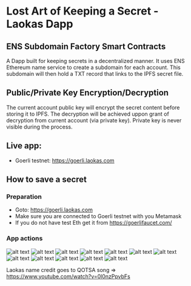 # Lost Art of Keeping a Secret - Laokas Dapp

## ENS Subdomain Factory Smart Contracts

A Dapp built for keeping secrets in a decentralized manner. It uses ENS Ethereum name service to create a subdomain for each account. This subdomain will then hold a TXT record that links to the IPFS secret file.

## Public/Private Key Encryption/Decryption

The current account public key will encrypt the secret content before storing it to IPFS. The decryption will be achieved uppon grant of decryption from current account (via private key). Private key is never visible during the process.


## Live app:
- Goerli testnet: https://goerli.laokas.com


## How to save a secret

### Preparation
- Goto: https://goerli.laokas.com
- Make sure you are connected to Goerli testnet with you Metamask
- If you do not have test Eth get it from https://goerlifaucet.com/

### App actions
![alt text](https://raw.githubusercontent.com/ppelicano/laokas-web-app/main/screenshots/0.png)
![alt text](https://raw.githubusercontent.com/ppelicano/laokas-web-app/main/screenshots/1.png)
![alt text](https://raw.githubusercontent.com/ppelicano/laokas-web-app/main/screenshots/2.png)
![alt text](https://raw.githubusercontent.com/ppelicano/laokas-web-app/main/screenshots/3.png)
![alt text](https://raw.githubusercontent.com/ppelicano/laokas-web-app/main/screenshots/4.png)
![alt text](https://raw.githubusercontent.com/ppelicano/laokas-web-app/main/screenshots/5.png)
![alt text](https://raw.githubusercontent.com/ppelicano/laokas-web-app/main/screenshots/6.png)
![alt text](https://raw.githubusercontent.com/ppelicano/laokas-web-app/main/screenshots/7.png)
![alt text](https://raw.githubusercontent.com/ppelicano/laokas-web-app/main/screenshots/8.png)
![alt text](https://raw.githubusercontent.com/ppelicano/laokas-web-app/main/screenshots/9.png)
![alt text](https://raw.githubusercontent.com/ppelicano/laokas-web-app/main/screenshots/10.png)
![alt text](https://raw.githubusercontent.com/ppelicano/laokas-web-app/main/screenshots/11.png)


Laokas name credit goes to QOTSA song => https://www.youtube.com/watch?v=0l0nzPpvbFs